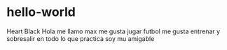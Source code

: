 # hello-world
Heart Black 
Hola me llamo max me gusta jugar futbol me gusta entrenar y  sobresalir en todo lo que practica soy mu amigable 
